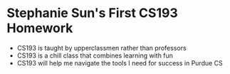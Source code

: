 # Stephanie Sun's First CS193 Homework

- CS193 is taught by upperclassmen rather than professors
- CS193 is a chill class that combines learning with fun
- CS193 will help me navigate the tools I need for success in Purdue CS
